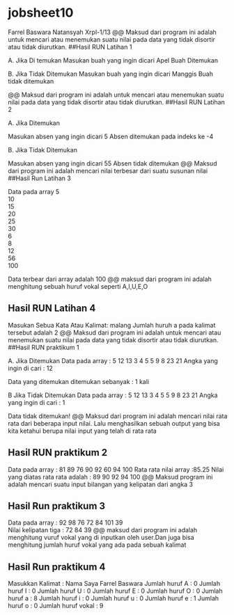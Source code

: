 # jobsheet10

Farrel Baswara Natansyah 
      Xrpl-1/13
@@ Maksud dari program ini adalah untuk mencari atau menemukan suatu nilai pada data yang tidak disortir atau tidak diurutkan.
##Hasil RUN Latihan 1

A. Jika Di temukan
Masukan buah yang ingin dicari
Apel
Buah Ditemukan

B. Jika Tidak Ditemukan
Masukan buah yang ingin dicari
Manggis
Buah tidak ditemukan

@@ Maksud dari program ini adalah untuk mencari atau menemukan suatu nilai pada data yang tidak disortir atau tidak diurutkan.
##Hasil RUN Latihan 2

A. Jika Ditemukan

Masukan absen yang ingin dicari
5
Absen ditemukan pada indeks ke -4

B. Jika Tidak Ditemukan

Masukan absen yang ingin dicari
55
Absen tidak ditemukan
@@ Maksud dari program ini adalah mencari nilai terbesar dari suatu susunan nilai
##Hasil Run Latihan 3

Data pada array
5	
10	
15	
20	
25	
30	
6	
8	
12	
56	
100	

 Data terbear dari array adalah 100
 @@ maksud dari program ini adalah menghitung sebuah huruf vokal seperti A,I,U,E,O 
 ## Hasil RUN Latihan 4
 
 Masukan Sebua Kata Atau Kalimat: 
malang
Jumlah huruh a pada kalimat tersebut adalah 2
@@ Maksud dari program ini adalah untuk mencari atau menemukan suatu nilai pada data yang tidak disortir atau tidak diurutkan.
##Hasil RUN praktikum 1

A. Jika Ditemukan 
Data pada array :
 5  12  13  3  4  5  5  9  8  23  21 
Angka yang ingin di cari : 12

Data yang ditemukan ditemukan sebanyak : 1 kali

B Jika Tidak Ditemukan
Data pada array :
 5  12  13  3  4  5  5  9  8  23  21 
Angka yang ingin di cari : 1

Data tidak ditemukan!
@@ Maksud dari program ini adalah mencari nilai rata rata dari beberapa input nilai. Lalu menghasilkan sebuah output yang bisa kita ketahui berupa nilai input yang telah di rata rata 
## Hasil RUN praktikum 2
Data pada array : 
81	89	76	90	92	60	94	100	
Rata rata nilai array :85.25
Nilai yang diatas rata rata adalah : 89	90	92	94	100
@@ Maksud program ini adalah mencari suatu input bilangan yang kelipatan dari angka 3
## Hasil Run praktikum 3
Data pada array : 92	98	76	72	84	101	39	
Nilai kelipatan tiga : 
72
84
39
@@ maksud dari program ini adalah menghitung vuruf vokal yang di inputkan oleh user.Dan juga bisa menghitung jumlah huruf vokal yang ada pada sebuah kalimat
## Hasil Run praktikum 4
Masukkan Kalimat : 
Nama Saya Farrel Baswara
Jumlah huruf A : 0
Jumlah huruf I : 0
Jumlah huruf U : 0
Jumlah huruf E : 0
Jumlah huruf O : 0
Jumlah huruf a : 8
Jumlah huruf i : 0
Jumlah huruf u : 0
Jumlah huruf e : 1
Jumlah huruf o : 0
Jumlah huruf vokal : 9


